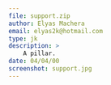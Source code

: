```yaml
---
file: support.zip
author: Elyas Machera
email: elyas2k@hotmail.com
type: jk
description: >
    A pillar.
date: 04/04/00
screenshot: support.jpg
---
```

